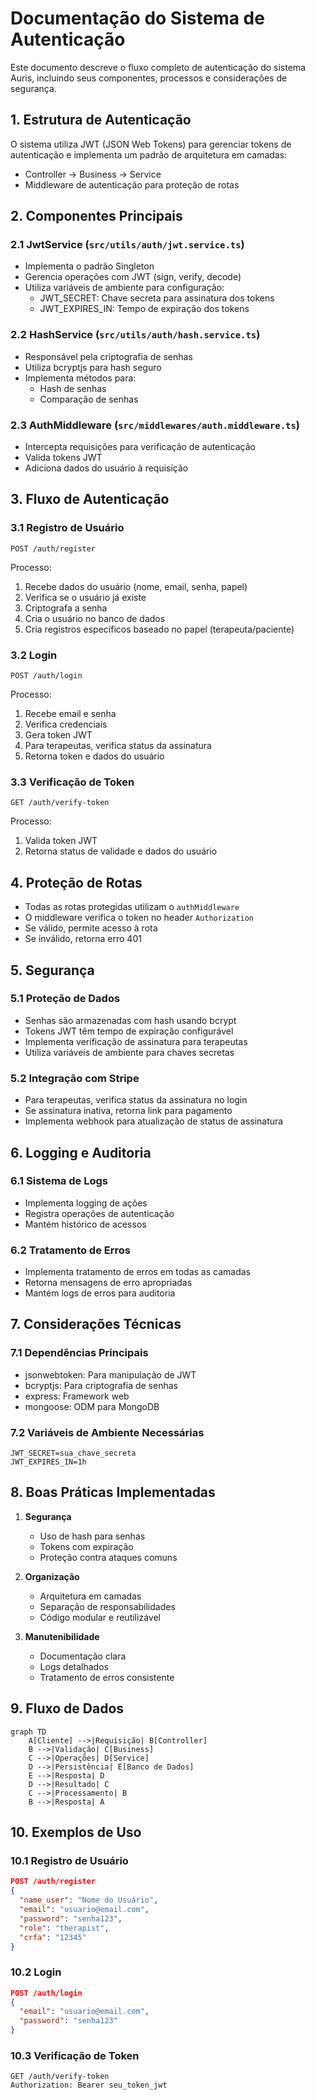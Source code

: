 # Documentação do Sistema de Autenticação

Este documento descreve o fluxo completo de autenticação do sistema Auris, incluindo seus componentes, processos e considerações de segurança.

## 1. Estrutura de Autenticação

O sistema utiliza JWT (JSON Web Tokens) para gerenciar tokens de autenticação e implementa um padrão de arquitetura em camadas:
- Controller -> Business -> Service
- Middleware de autenticação para proteção de rotas

## 2. Componentes Principais

### 2.1 JwtService (`src/utils/auth/jwt.service.ts`)
- Implementa o padrão Singleton
- Gerencia operações com JWT (sign, verify, decode)
- Utiliza variáveis de ambiente para configuração:
  - JWT_SECRET: Chave secreta para assinatura dos tokens
  - JWT_EXPIRES_IN: Tempo de expiração dos tokens

### 2.2 HashService (`src/utils/auth/hash.service.ts`)
- Responsável pela criptografia de senhas
- Utiliza bcryptjs para hash seguro
- Implementa métodos para:
  - Hash de senhas
  - Comparação de senhas

### 2.3 AuthMiddleware (`src/middlewares/auth.middleware.ts`)
- Intercepta requisições para verificação de autenticação
- Valida tokens JWT
- Adiciona dados do usuário à requisição

## 3. Fluxo de Autenticação

### 3.1 Registro de Usuário
```
POST /auth/register
```
Processo:
1. Recebe dados do usuário (nome, email, senha, papel)
2. Verifica se o usuário já existe
3. Criptografa a senha
4. Cria o usuário no banco de dados
5. Cria registros específicos baseado no papel (terapeuta/paciente)

### 3.2 Login
```
POST /auth/login
```
Processo:
1. Recebe email e senha
2. Verifica credenciais
3. Gera token JWT
4. Para terapeutas, verifica status da assinatura
5. Retorna token e dados do usuário

### 3.3 Verificação de Token
```
GET /auth/verify-token
```
Processo:
1. Valida token JWT
2. Retorna status de validade e dados do usuário

## 4. Proteção de Rotas

- Todas as rotas protegidas utilizam o `authMiddleware`
- O middleware verifica o token no header `Authorization`
- Se válido, permite acesso à rota
- Se inválido, retorna erro 401

## 5. Segurança

### 5.1 Proteção de Dados
- Senhas são armazenadas com hash usando bcrypt
- Tokens JWT têm tempo de expiração configurável
- Implementa verificação de assinatura para terapeutas
- Utiliza variáveis de ambiente para chaves secretas

### 5.2 Integração com Stripe
- Para terapeutas, verifica status da assinatura no login
- Se assinatura inativa, retorna link para pagamento
- Implementa webhook para atualização de status de assinatura

## 6. Logging e Auditoria

### 6.1 Sistema de Logs
- Implementa logging de ações
- Registra operações de autenticação
- Mantém histórico de acessos

### 6.2 Tratamento de Erros
- Implementa tratamento de erros em todas as camadas
- Retorna mensagens de erro apropriadas
- Mantém logs de erros para auditoria

## 7. Considerações Técnicas

### 7.1 Dependências Principais
- jsonwebtoken: Para manipulação de JWT
- bcryptjs: Para criptografia de senhas
- express: Framework web
- mongoose: ODM para MongoDB

### 7.2 Variáveis de Ambiente Necessárias
```env
JWT_SECRET=sua_chave_secreta
JWT_EXPIRES_IN=1h
```

## 8. Boas Práticas Implementadas

1. **Segurança**
   - Uso de hash para senhas
   - Tokens com expiração
   - Proteção contra ataques comuns

2. **Organização**
   - Arquitetura em camadas
   - Separação de responsabilidades
   - Código modular e reutilizável

3. **Manutenibilidade**
   - Documentação clara
   - Logs detalhados
   - Tratamento de erros consistente

## 9. Fluxo de Dados

```mermaid
graph TD
    A[Cliente] -->|Requisição| B[Controller]
    B -->|Validação| C[Business]
    C -->|Operações| D[Service]
    D -->|Persistência| E[Banco de Dados]
    E -->|Resposta| D
    D -->|Resultado| C
    C -->|Processamento| B
    B -->|Resposta| A
```

## 10. Exemplos de Uso

### 10.1 Registro de Usuário
```json
POST /auth/register
{
  "name_user": "Nome do Usuário",
  "email": "usuario@email.com",
  "password": "senha123",
  "role": "therapist",
  "crfa": "12345"
}
```

### 10.2 Login
```json
POST /auth/login
{
  "email": "usuario@email.com",
  "password": "senha123"
}
```

### 10.3 Verificação de Token
```http
GET /auth/verify-token
Authorization: Bearer seu_token_jwt
``` 